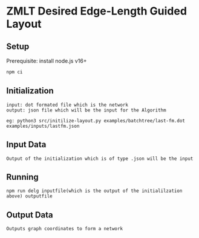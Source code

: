 # ZMLT Desired Edge-Length Guided Layout

## Setup

Prerequisite: install node.js v16+

```bash
npm ci
```

## Initialization

```
input: dot formated file which is the network
output: json file which will be the input for the Algorithm

eg: python3 src/initilize-layout.py examples/batchtree/last-fm.dot examples/inputs/lastfm.json 
```

## Input Data

```
Output of the initialization which is of type .json will be the input
```

## Running

```
npm run delg inputfile(which is the output of the initialilzation above) outputfile
```

## Output Data

```
Outputs graph coordinates to form a network
```
